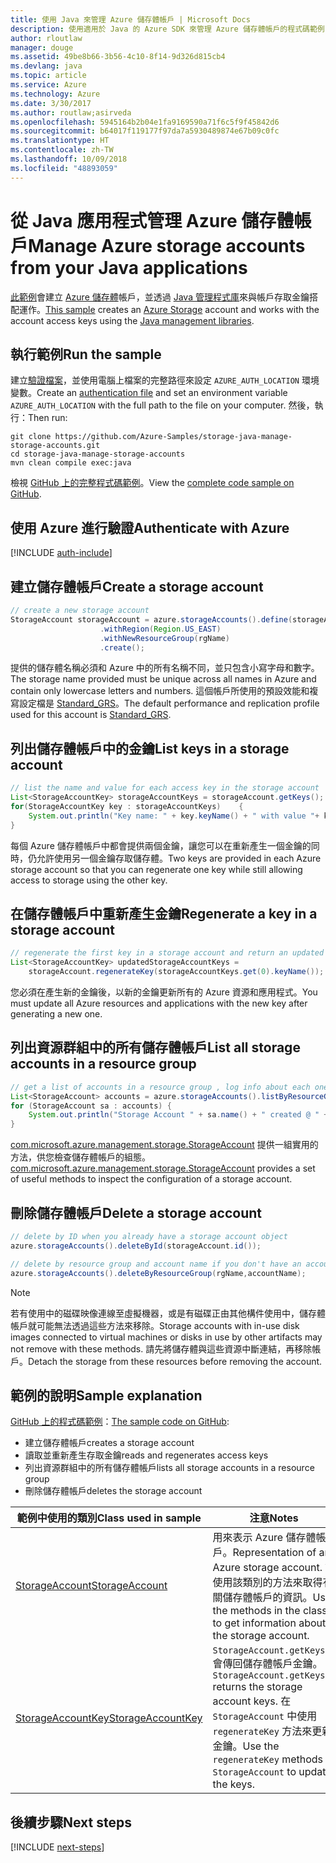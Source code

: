 ```yaml
---
title: 使用 Java 來管理 Azure 儲存體帳戶 | Microsoft Docs
description: 使用適用於 Java 的 Azure SDK 來管理 Azure 儲存體帳戶的程式碼範例
author: rloutlaw
manager: douge
ms.assetid: 49be8b66-3b56-4c10-8f14-9d326d815cb4
ms.devlang: java
ms.topic: article
ms.service: Azure
ms.technology: Azure
ms.date: 3/30/2017
ms.author: routlaw;asirveda
ms.openlocfilehash: 5945164b2b04e1fa9169590a71f6c5f9f45842d6
ms.sourcegitcommit: b64017f119177f97da7a5930489874e67b09c0fc
ms.translationtype: HT
ms.contentlocale: zh-TW
ms.lasthandoff: 10/09/2018
ms.locfileid: "48893059"
---
```

# <a name="manage-azure-storage-accounts-from-your-java-applications"></a><span data-ttu-id="76da5-103">從 Java 應用程式管理 Azure 儲存體帳戶</span><span class="sxs-lookup"><span data-stu-id="76da5-103">Manage Azure storage accounts from your Java applications</span></span>

<span data-ttu-id="76da5-104">[此範例](https://github.com/Azure-Samples/storage-java-manage-storage-accounts)會建立 [Azure 儲存體](https://docs.microsoft.com/azure/storage/storage-introduction)帳戶，並透過 [Java 管理程式庫](https://github.com/Azure/azure-sdk-for-java)來與帳戶存取金鑰搭配運作。</span><span class="sxs-lookup"><span data-stu-id="76da5-104">[This sample](https://github.com/Azure-Samples/storage-java-manage-storage-accounts) creates an [Azure Storage](https://docs.microsoft.com/azure/storage/storage-introduction) account and works with the account access keys using the [Java management libraries](https://github.com/Azure/azure-sdk-for-java).</span></span> 

## <a name="run-the-sample"></a><span data-ttu-id="76da5-105">執行範例</span><span class="sxs-lookup"><span data-stu-id="76da5-105">Run the sample</span></span>

<span data-ttu-id="76da5-106">建立[驗證檔案](https://github.com/Azure/azure-sdk-for-java/blob/master/AUTH.md)，並使用電腦上檔案的完整路徑來設定 `AZURE_AUTH_LOCATION` 環境變數。</span><span class="sxs-lookup"><span data-stu-id="76da5-106">Create an [authentication file](https://github.com/Azure/azure-sdk-for-java/blob/master/AUTH.md) and set an environment variable `AZURE_AUTH_LOCATION` with the full path to the file on your computer.</span></span> <span data-ttu-id="76da5-107">然後，執行：</span><span class="sxs-lookup"><span data-stu-id="76da5-107">Then run:</span></span>

```
git clone https://github.com/Azure-Samples/storage-java-manage-storage-accounts.git
cd storage-java-manage-storage-accounts
mvn clean compile exec:java
```

<span data-ttu-id="76da5-108">檢視 [GitHub 上的完整程式碼範例](https://github.com/Azure-Samples/storage-java-manage-storage-accounts)。</span><span class="sxs-lookup"><span data-stu-id="76da5-108">View the [complete code sample on GitHub](https://github.com/Azure-Samples/storage-java-manage-storage-accounts).</span></span>

## <a name="authenticate-with-azure"></a><span data-ttu-id="76da5-109">使用 Azure 進行驗證</span><span class="sxs-lookup"><span data-stu-id="76da5-109">Authenticate with Azure</span></span>

[!INCLUDE [auth-include](includes/java-auth-include.md)] 

## <a name="create-a-storage-account"></a><span data-ttu-id="76da5-110">建立儲存體帳戶</span><span class="sxs-lookup"><span data-stu-id="76da5-110">Create a storage account</span></span>

```java
// create a new storage account
StorageAccount storageAccount = azure.storageAccounts().define(storageAccountName)
                    .withRegion(Region.US_EAST)
                    .withNewResourceGroup(rgName)
                    .create();
```

<span data-ttu-id="76da5-111">提供的儲存體名稱必須和 Azure 中的所有名稱不同，並只包含小寫字母和數字。</span><span class="sxs-lookup"><span data-stu-id="76da5-111">The storage name provided must be unique across all names in Azure and contain only lowercase letters and numbers.</span></span> <span data-ttu-id="76da5-112">這個帳戶所使用的預設效能和複寫設定檔是 [Standard_GRS](https://docs.microsoft.com/azure/storage/storage-redundancy#geo-redundant-storage)。</span><span class="sxs-lookup"><span data-stu-id="76da5-112">The default performance and replication profile used for this account is [Standard_GRS](https://docs.microsoft.com/azure/storage/storage-redundancy#geo-redundant-storage).</span></span>

## <a name="list-keys-in-a-storage-account"></a><span data-ttu-id="76da5-113">列出儲存體帳戶中的金鑰</span><span class="sxs-lookup"><span data-stu-id="76da5-113">List keys in a storage account</span></span>
```java
// list the name and value for each access key in the storage account
List<StorageAccountKey> storageAccountKeys = storageAccount.getKeys();
for(StorageAccountKey key : storageAccountKeys)    {
    System.out.println("Key name: " + key.keyName() + " with value "+ key.value());
}
```

<span data-ttu-id="76da5-114">每個 Azure 儲存體帳戶中都會提供兩個金鑰，讓您可以在重新產生一個金鑰的同時，仍允許使用另一個金鑰存取儲存體。</span><span class="sxs-lookup"><span data-stu-id="76da5-114">Two keys are provided in each Azure storage account so that you can regenerate one key while still allowing access to storage using the other key.</span></span>

## <a name="regenerate-a-key-in-a-storage-account"></a><span data-ttu-id="76da5-115">在儲存體帳戶中重新產生金鑰</span><span class="sxs-lookup"><span data-stu-id="76da5-115">Regenerate a key in a storage account</span></span>

```java
// regenerate the first key in a storage account and return an updated list of keys 
List<StorageAccountKey> updatedStorageAccountKeys =
    storageAccount.regenerateKey(storageAccountKeys.get(0).keyName());
```

<span data-ttu-id="76da5-116">您必須在產生新的金鑰後，以新的金鑰更新所有的 Azure 資源和應用程式。</span><span class="sxs-lookup"><span data-stu-id="76da5-116">You must update all Azure resources and applications with the new key after generating a new one.</span></span>

## <a name="list-all-storage-accounts-in-a-resource-group"></a><span data-ttu-id="76da5-117">列出資源群組中的所有儲存體帳戶</span><span class="sxs-lookup"><span data-stu-id="76da5-117">List all storage accounts in a resource group</span></span>
```java
// get a list of accounts in a resource group , log info about each one
List<StorageAccount> accounts = azure.storageAccounts().listByResourceGroup(rgName);
for (StorageAccount sa : accounts) {
    System.out.println("Storage Account " + sa.name() + " created @ " + sa.creationTime());
}
```

<span data-ttu-id="76da5-118">[com.microsoft.azure.management.storage.StorageAccount](https://docs.microsoft.com/java/api/com.microsoft.azure.management.storage._storage_account) 提供一組實用的方法，供您檢查儲存體帳戶的組態。</span><span class="sxs-lookup"><span data-stu-id="76da5-118">[com.microsoft.azure.management.storage.StorageAccount](https://docs.microsoft.com/java/api/com.microsoft.azure.management.storage._storage_account) provides a set of useful methods to inspect the configuration of a storage account.</span></span>

## <a name="delete-a-storage-account"></a><span data-ttu-id="76da5-119">刪除儲存體帳戶</span><span class="sxs-lookup"><span data-stu-id="76da5-119">Delete a storage account</span></span>
```java
// delete by ID when you already have a storage account object
azure.storageAccounts().deleteById(storageAccount.id());

// delete by resource group and account name if you don't have an account object
azure.storageAccounts().deleteByResourceGroup(rgName,accountName);
```

> [!NOTE]
> <span data-ttu-id="76da5-120">若有使用中的磁碟映像連線至虛擬機器，或是有磁碟正由其他構件使用中，儲存體帳戶就可能無法透過這些方法來移除。</span><span class="sxs-lookup"><span data-stu-id="76da5-120">Storage accounts with in-use disk images connected to virtual machines or disks in use by other artifacts may not remove with these methods.</span></span> <span data-ttu-id="76da5-121">請先將儲存體與這些資源中斷連結，再移除帳戶。</span><span class="sxs-lookup"><span data-stu-id="76da5-121">Detach the storage from these resources before removing the account.</span></span>

## <a name="sample-explanation"></a><span data-ttu-id="76da5-122">範例的說明</span><span class="sxs-lookup"><span data-stu-id="76da5-122">Sample explanation</span></span>

<span data-ttu-id="76da5-123">[GitHub 上的程式碼範例](https://github.com/Azure-Samples/storage-java-manage-storage-accounts)：</span><span class="sxs-lookup"><span data-stu-id="76da5-123">[The sample code on GitHub](https://github.com/Azure-Samples/storage-java-manage-storage-accounts):</span></span>

- <span data-ttu-id="76da5-124">建立儲存體帳戶</span><span class="sxs-lookup"><span data-stu-id="76da5-124">creates a storage account</span></span>
- <span data-ttu-id="76da5-125">讀取並重新產生存取金鑰</span><span class="sxs-lookup"><span data-stu-id="76da5-125">reads and regenerates access keys</span></span>
- <span data-ttu-id="76da5-126">列出資源群組中的所有儲存體帳戶</span><span class="sxs-lookup"><span data-stu-id="76da5-126">lists all storage accounts in a resource group</span></span>
- <span data-ttu-id="76da5-127">刪除儲存體帳戶</span><span class="sxs-lookup"><span data-stu-id="76da5-127">deletes the storage account</span></span> 

| <span data-ttu-id="76da5-128">範例中使用的類別</span><span class="sxs-lookup"><span data-stu-id="76da5-128">Class used in sample</span></span> | <span data-ttu-id="76da5-129">注意</span><span class="sxs-lookup"><span data-stu-id="76da5-129">Notes</span></span>
|-------|-------|
| [<span data-ttu-id="76da5-130">StorageAccount</span><span class="sxs-lookup"><span data-stu-id="76da5-130">StorageAccount</span></span>](https://docs.microsoft.com/java/api/com.microsoft.azure.management.storage._storage_account)  | <span data-ttu-id="76da5-131">用來表示 Azure 儲存體帳戶。</span><span class="sxs-lookup"><span data-stu-id="76da5-131">Representation of an Azure storage account.</span></span> <span data-ttu-id="76da5-132">請使用該類別的方法來取得有關儲存體帳戶的資訊。</span><span class="sxs-lookup"><span data-stu-id="76da5-132">Use the methods in the class to get information about the storage account.</span></span>
| [<span data-ttu-id="76da5-133">StorageAccountKey</span><span class="sxs-lookup"><span data-stu-id="76da5-133">StorageAccountKey</span></span>](https://docs.microsoft.com/java/api/com.microsoft.azure.management.storage._storage_account_key) | <span data-ttu-id="76da5-134">`StorageAccount.getKeys()` 會傳回儲存體帳戶金鑰。</span><span class="sxs-lookup"><span data-stu-id="76da5-134">`StorageAccount.getKeys()` returns the storage account keys.</span></span> <span data-ttu-id="76da5-135">在 `StorageAccount` 中使用 `regenerateKey` 方法來更新金鑰。</span><span class="sxs-lookup"><span data-stu-id="76da5-135">Use the `regenerateKey` methods in `StorageAccount` to update the keys.</span></span>

## <a name="next-steps"></a><span data-ttu-id="76da5-136">後續步驟</span><span class="sxs-lookup"><span data-stu-id="76da5-136">Next steps</span></span>

[!INCLUDE [next-steps](includes/java-next-steps.md)]